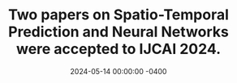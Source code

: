 ---
title: "Two papers on Spatio-Temporal Prediction and Neural Networks were accepted to IJCAI 2024."
date: 2024-05-14 00:00:00 -0400
---